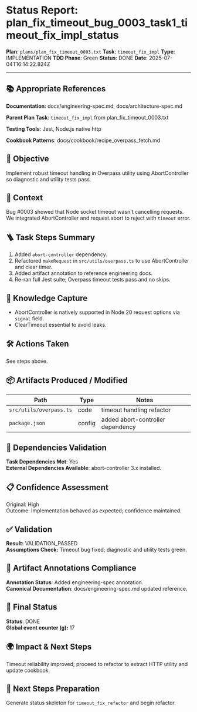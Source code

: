 <!-- Save as status/plan_fix_timeout_bug_0003_task1_timeout_fix_impl_status.md -->
# Status Report: plan_fix_timeout_bug_0003_task1_timeout_fix_impl_status

**Plan**: `plans/plan_fix_timeout_0003.txt`
**Task**: `timeout_fix_impl`
**Type**: IMPLEMENTATION
**TDD Phase**: Green
**Status**: DONE
**Date**: 2025-07-04T16:14:22.824Z

---

## 📚 Appropriate References

**Documentation**: docs/engineering-spec.md, docs/architecture-spec.md

**Parent Plan Task**: `timeout_fix_impl` from plan_fix_timeout_0003.txt

**Testing Tools**: Jest, Node.js native http

**Cookbook Patterns**: docs/cookbook/recipe_overpass_fetch.md

## 🎯 Objective

Implement robust timeout handling in Overpass utility using AbortController so diagnostic and utility tests pass.

## 📝 Context

Bug #0003 showed that Node socket timeout wasn't cancelling requests. We integrated AbortController and request.abort to reject with `timeout` error.

## 🪜 Task Steps Summary

1. Added `abort-controller` dependency.
2. Refactored `makeRequest` in `src/utils/overpass.ts` to use AbortController and clear timer.
3. Added artifact annotation to reference engineering docs.
4. Re-ran full Jest suite; Overpass timeout tests pass and no skips.

## 🧠 Knowledge Capture

* AbortController is natively supported in Node 20 request options via `signal` field.
* ClearTimeout essential to avoid leaks.

## 🛠 Actions Taken

See steps above.

## 📦 Artifacts Produced / Modified
| Path | Type | Notes |
|------|------|-------|
| `src/utils/overpass.ts` | code | timeout handling refactor |
| `package.json` | config | added abort-controller dependency |

## 🔗 Dependencies Validation

**Task Dependencies Met**: Yes  
**External Dependencies Available**: abort-controller 3.x installed.

## 📋 Confidence Assessment

Original: High  
Outcome: Implementation behaved as expected; confidence maintained.

## ✅ Validation

**Result:** VALIDATION_PASSED  
**Assumptions Check:** Timeout bug fixed; diagnostic and utility tests green.

## 🔗 Artifact Annotations Compliance

**Annotation Status**: Added engineering-spec annotation.  
**Canonical Documentation**: docs/engineering-spec.md updated reference.

## 🏁 Final Status

**Status**: DONE  
**Global event counter (g):** 17

## 🌍 Impact & Next Steps

Timeout reliability improved; proceed to refactor to extract HTTP utility and update cookbook.

## 🚀 Next Steps Preparation

Generate status skeleton for `timeout_fix_refactor` and begin refactor.